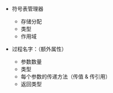 
* 符号表管理器
    - 存储分配
    - 类型
    - 作用域

* 过程名字：（额外属性）
    - 参数数量
    - 类型
    - 每个参数的传递方法（传值 & 传引用）
    - 返回类型
